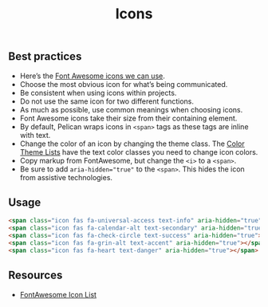 ﻿---
title: Icons
summary: Icons provide at-a-glance representation of actions or concepts.
tags: icons
layout: guide
eleventyNavigation:
  key: Icons
  parent: Foundation
  order: 9
  excerpt: Icons provide at-a-glance representation of actions or concepts.
  img: /img/illustrations/illus-icons.svg
---

## Best practices

- Here’s the [Font Awesome icons we can use](https://fontawesome.com/v5/search?o=r&m=free&s=solid).
- Choose the most obvious icon for what’s being communicated.
- Be consistent when using icons within projects.
- Do not use the same icon for two different functions.
- As much as possible, use common meanings when choosing icons.
- Font Awesome icons take their size from their containing element.
- By default, Pelican wraps icons in `<span>` tags as these tags are inline with text.
- Change the color of an icon by changing the theme class. The [Color Theme Lists](/foundation/agency-theming/) have the text color classes you need to change icon colors.
- Copy markup from FontAwesome, but change the `<i>` to a `<span>`.
- Be sure to add `aria-hidden="true"` to the `<span>`. This hides the icon from assistive technologies.

## Usage

<span class="icon fas fa-universal-access text-info" aria-hidden="true"></span> <span class="icon fas fa-calendar-alt text-secondary" aria-hidden="true"></span> <span class="icon fas fa-check-circle text-success" aria-hidden="true"></span> <span class="icon fas fa-grin-alt text-accent" aria-hidden="true"></span> <span class="icon fas fa-heart text-danger" aria-hidden="true"></span>

```html
<span class="icon fas fa-universal-access text-info" aria-hidden="true"></span>
<span class="icon fas fa-calendar-alt text-secondary" aria-hidden="true"></span>
<span class="icon fas fa-check-circle text-success" aria-hidden="true"></span>
<span class="icon fas fa-grin-alt text-accent" aria-hidden="true"></span>
<span class="icon fas fa-heart text-danger" aria-hidden="true"></span>
```

## Resources

- [FontAwesome Icon List](https://fontawesome.com/v5/search?o=r&m=free&s=solid)
